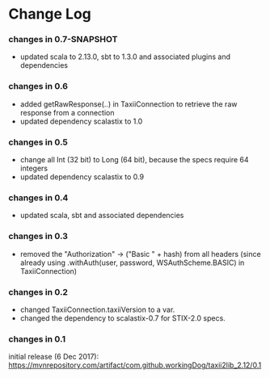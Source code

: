 Change Log
==========


### changes in 0.7-SNAPSHOT

* updated scala to 2.13.0, sbt to 1.3.0 and associated plugins and dependencies


### changes in 0.6

* added getRawResponse(..) in TaxiiConnection to retrieve the raw response from a connection
* updated dependency scalastix to 1.0


### changes in 0.5

* change all Int (32 bit) to Long (64 bit), because the specs require 64 integers
* updated dependency scalastix to 0.9

### changes in 0.4

* updated scala, sbt and associated dependencies

### changes in 0.3

* removed the "Authorization" -> ("Basic " + hash) from all headers 
    (since already using .withAuth(user, password, WSAuthScheme.BASIC) in TaxiiConnection)

### changes in 0.2

* changed TaxiiConnection.taxiiVersion to a var.
* changed the dependency to scalastix-0.7 for STIX-2.0 specs.

### changes in 0.1

initial release (6 Dec 2017): 
https://mvnrepository.com/artifact/com.github.workingDog/taxii2lib_2.12/0.1

